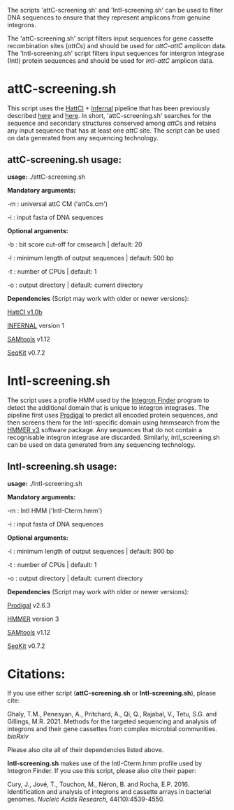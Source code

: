 The scripts 'attC-screening.sh' and 'IntI-screening.sh' can be used to filter DNA sequences to ensure that they represent amplicons from genuine integrons.

The 'attC-screening.sh' script filters input sequences for gene cassette recombination sites (*attC*s) and should be used for *attC-attC* amplicon data.
The 'IntI-screening.sh' script filters input sequences for intergron integrase (IntI) protein sequences and should be used for *intI-attC* amplicon data.

# attC-screening.sh

This script uses the [HattCI](https://github.com/maribuon/HattCI) + [Infernal](http://eddylab.org/infernal/) pipeline that has been previously described [here](https://bmcgenomics.biomedcentral.com/articles/10.1186/s12864-020-06830-5) and [here](https://doi.org/10.1038/s42003-021-02489-0). In short, 'attC-screening.sh' searches for the sequence and secondary structures conserved among *attC*s and retains any input sequence that has at least one *attC* site. The script can be used on data generated from any sequencing technology.

## attC-screening.sh usage:

**usage:** ./attC-screening.sh


**Mandatory arguments:**

-m : universal attC CM ('attCs.cm')

-i : input fasta of DNA sequences


**Optional arguments:**

-b : bit score cut-off for cmsearch | default: 20 

-l : minimum length of output sequences | default: 500 bp

-t : number of CPUs | default: 1 

-o : output directory | default: current directory


**Dependencies** (Script may work with older or newer versions):

[HattCI v1.0b](https://github.com/maribuon/HattCI)

[INFERNAL](http://eddylab.org/infernal/) version 1

[SAMtools](https://anaconda.org/bioconda/samtools) v1.12

[SeqKit](https://bioinf.shenwei.me/seqkit/) v0.7.2

# IntI-screening.sh

The script uses a profile HMM used by the [Integron Finder](https://github.com/gem-pasteur/Integron_Finder) program to detect the additional domain that is unique to integron integrases. The pipeline first uses [Prodigal](https://github.com/hyattpd/Prodigal) to predict all encoded protein sequences, and then screens them for the IntI-specific domain using hmmsearch from the [HMMER v3](http://hmmer.org/) software package. Any sequences that do not contain a recognisable integron integrase are discarded. Similarly, intI_screening.sh can be used on data generated from any sequencing technology.

## IntI-screening.sh usage:

**usage:** ./IntI-screening.sh


**Mandatory arguments:**

-m : IntI HMM ('IntI-Cterm.hmm')

-i : input fasta of DNA sequences


**Optional arguments:**

-l : minimum length of output sequences | default: 800 bp

-t : number of CPUs | default: 1 

-o : output directory | default: current directory


**Dependencies** (Script may work with older or newer versions):

[Prodigal](https://github.com/hyattpd/Prodigal) v2.6.3

[HMMER](http://hmmer.org/) version 3

[SAMtools](https://anaconda.org/bioconda/samtools) v1.12

[SeqKit](https://bioinf.shenwei.me/seqkit/) v0.7.2


# Citations:

If you use either script (**attC-screening.sh** or **IntI-screening.sh**), please cite:

Ghaly, T.M., Penesyan, A., Pritchard, A., Qi, Q., Rajabal, V., Tetu, S.G. and Gillings, M.R. 2021. Methods for the targeted sequencing and analysis of integrons and their gene cassettes from complex microbial communities. *bioRxiv*

Please also cite all of their dependencies listed above.

**IntI-screening.sh** makes use of the IntI-Cterm.hmm profile used by Integron Finder. If you use this script, please also cite their paper:

Cury, J., Jové, T., Touchon, M., Néron, B. and Rocha, E.P. 2016. Identification and analysis of integrons and cassette arrays in bacterial genomes. *Nucleic Acids Research*, 44(10):4539-4550.
